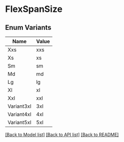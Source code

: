 # FlexSpanSize

## Enum Variants

| Name | Value |
|---- | -----|
| Xxs | xxs |
| Xs | xs |
| Sm | sm |
| Md | md |
| Lg | lg |
| Xl | xl |
| Xxl | xxl |
| Variant3xl | 3xl |
| Variant4xl | 4xl |
| Variant5xl | 5xl |


[[Back to Model list]](../README.md#documentation-for-models) [[Back to API list]](../README.md#documentation-for-api-endpoints) [[Back to README]](../README.md)


